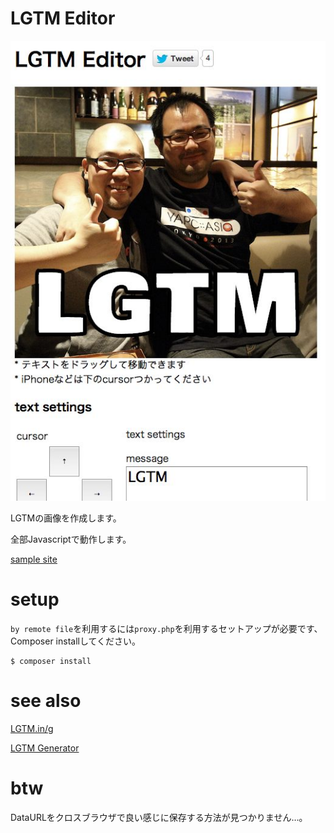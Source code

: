 LGTM Editor
==============

![screen shot](doc/ss.jpg)

LGTMの画像を作成します。

全部Javascriptで動作します。

[sample site](http://s.cfe.jp/lgtm/)

# setup

`by remote file`を利用するには`proxy.php`を利用するセットアップが必要です、Composer installしてください。

```
$ composer install
```

# see also

[LGTM.in/g](http://www.lgtm.in/)

[LGTM Generator](http://blog.hateblo.jp/entry/2014/02/10/193257)

# btw

DataURLをクロスブラウザで良い感じに保存する方法が見つかりません…。
